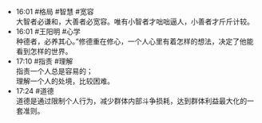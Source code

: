 
- 16:01 #格局 #智慧 #宽容<br>大智者必谦和，大善者必宽容。唯有小智者才咄咄逼人，小善者才斤斤计较。 
- 16:01 #王阳明 #心学 <br>种德者，必养其心。”修德重在修心，一个人心里有着怎样的想法，决定了他能看到怎样的世界。
- 17:10 #指责 #理解<br>指责一个人总是容易的；<br>理解一个人的处境，比较困难。
- 17:24 #道德 <br>道德是通过限制个人行为，减少群体内部斗争损耗，达到群体利益最大化的一套准则。
